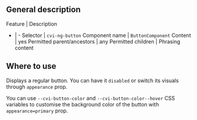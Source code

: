## General description

Feature | Description
- | -
Selector | `cvi-ng-button`
Component name | `ButtonComponent`
Content | yes
Permitted parent/ancestors | any
Permitted children | Phrasing content

## Where to use

Displays a regular button. You can have it `disabled` or switch its visuals through `appearance` prop.

You can use `--cvi-button-color` and `--cvi-button-color--hover` CSS variables to customise the background color of the button with `appearance=primary` prop.
